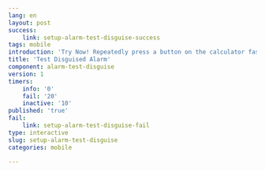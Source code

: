 ```yaml
---
lang: en
layout: post
success:
    link: setup-alarm-test-disguise-success
tags: mobile
introduction: 'Try Now! Repeatedly press a button on the calculator fast until you feel a vibration.'
title: 'Test Disguised Alarm'
component: alarm-test-disguise
version: 1
timers:
    info: '0'
    fail: '20'
    inactive: '10'
published: 'true'
fail:
    link: setup-alarm-test-disguise-fail
type: interactive
slug: setup-alarm-test-disguise
categories: mobile

---
```


